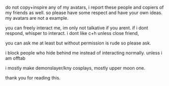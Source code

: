 do not copy+inspire any of my avatars, i report these people and copiers of my friends as well. so please have some respect and have your own ideas. my avatars are not a example.

you can freely interact me, im only not talkative if you arent. if i dont respond, whisper to interact. i dont like c+h unless close friend,

you can ask me at least but without permission is rude so please ask.


i block people who hide behind me instead of interacting normally. unless i am offtab


i mostly make demonslayer/kny cosplays, mostly upper moon one.

thank you for reading this.
